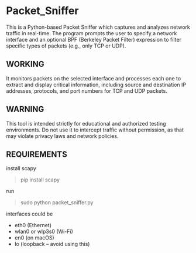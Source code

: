 # Packet_Sniffer
This is a Python-based Packet Sniffer which captures and analyzes network traffic in real-time. The program prompts the user to specify a network interface and an optional BPF (Berkeley Packet Filter) expression to filter specific types of packets (e.g., only TCP or UDP). 

## WORKING
It monitors packets on the selected interface and processes each one to extract and display critical information, including source and destination IP addresses, protocols, and port numbers for TCP and UDP packets. 

## WARNING
This tool is intended strictly for educational and authorized testing environments.
Do not use it to intercept traffic without permission, as that may violate privacy laws and network policies.

## REQUIREMENTS
install scapy
>pip install scapy

run
>sudo python packet_sniffer.py

interfaces could be
 - eth0 (Ethernet)
 - wlan0 or wlp3s0 (Wi-Fi)
 - en0 (on macOS)
 - lo (loopback – avoid using this)
